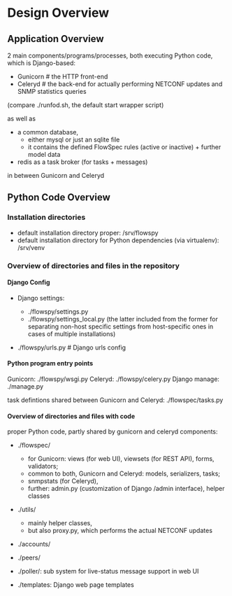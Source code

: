
# Design Overview

## Application Overview

2 main components/programs/processes, both executing Python code, which is Django-based:

- Gunicorn # the HTTP front-end 
- Celeryd  # the back-end for actually performing NETCONF updates and SNMP statistics queries

(compare ./runfod.sh, the default start wrapper script)

as well as 

- a common database, 
  - either mysql or just an sqlite file
  - it contains the defined FlowSpec rules (active or inactive) + further model data
- redis as a task broker (for tasks + messages)

in between Gunicorn and Celeryd

## Python Code Overview

### Installation directories

- default installation directory proper: /srv/flowspy
- default installation directory for Python dependencies (via virtualenv): /srv/venv 

### Overview of directories and files in the repository 

#### Django Config

- Django settings: 
  - ./flowspy/settings.py 
  - ./flowspy/settings_local.py (the latter included from the former for separating non-host specific settings from host-specific ones in cases of multiple installations)

- ./flowspy/urls.py # Django urls config

#### Python program entry points

Gunicorn:      ./flowspy/wsgi.py
Celeryd:       ./flowspy/celery.py
Django manage: ./manage.py

task defintions shared between Gunicorn and Celeryd: ./flowspec/tasks.py

#### Overview of directories and files with code

proper Python code, partly shared by gunicorn and celeryd components:

- ./flowspec/ 
  - for Gunicorn: views (for web UI), viewsets (for REST API), forms, validators; 
  - common to both, Gunicorn and Celeryd: models, serializers, tasks; 
  - snmpstats (for Celeryd), 
  - further: admin.py (customization of Django /admin interface), helper classes
- ./utils/    
  - mainly helper classes, 
  - but also proxy.py, which performs the actual NETCONF updates
- ./accounts/ 
- ./peers/
- ./poller/: sub system for live-status message support in web UI

- ./templates: Django web page templates


